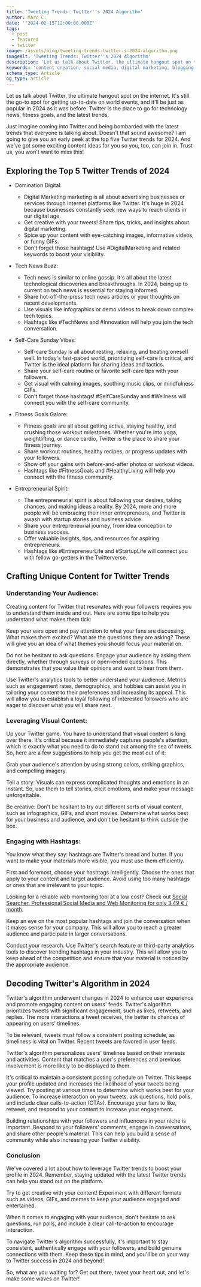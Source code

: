 ```yaml
---
title: 'Tweeting Trends: Twitter''s 2024 Algorithm'
author: Marc C.
date: '"2024-02-15T12:00:00.000Z"'
tags:
  - post
  - featured
  - twitter
image: /assets/blog/tweeting-trends-twitter-s-2024-algorithm.png
imageAlt: 'Tweeting Trends: Twitter''s 2024 Algorithm'
description: 'Let us talk about Twitter, the ultimate hangout spot on the internet'
keywords: 'content creation, social media, digital marketing, blogging, SEO, content strategy, social media marketing, online marketing'
schema_type: Article
og_type: article
---
```

Let us talk about Twitter, the ultimate hangout spot on the internet. It's still the go-to spot for getting up-to-date on world events, and it'll be just as popular in 2024 as it was before. Twitter is the place to go for technology news, fitness goals, and the latest trends.

Just imagine coming into Twitter and being bombarded with the latest trends that everyone is talking about. Doesn't that sound awesome? I am going to give you an early peek at the top five Twitter trends for 2024. And we've got some exciting content ideas for you so you, too, can join in. Trust us, you won't want to miss this! 

## Exploring the Top 5 Twitter Trends of 2024

* Domination Digital: 

  * Digital Marketing marketing is all about advertising businesses or services through Internet platforms like Twitter. It's huge in 2024 because businesses constantly seek new ways to reach clients in our digital age.
  * Get creative with your tweets! Share tips, tricks, and insights about digital marketing.
  * Spice up your content with eye-catching images, informative videos, or funny GIFs.
  * Don't forget those hashtags! Use #DigitalMarketing and related keywords to boost your visibility.
* Tech News Buzz:

  * Tech news is similar to online gossip. It's all about the latest technological discoveries and breakthroughs. In 2024, being up to current on tech news is essential for staying informed.
  * Share hot-off-the-press tech news articles or your thoughts on recent developments.
  * Use visuals like infographics or demo videos to break down complex tech topics.
  * Hashtags like #TechNews and #Innovation will help you join the tech conversation.
* Self-Care Sunday Vibes:

  * Self-care Sunday is all about resting, relaxing, and treating oneself well. In today's fast-paced world, prioritizing self-care is critical, and Twitter is the ideal platform for sharing ideas and tactics.
  * Share your self-care routine or favorite self-care tips with your followers.
  * Get visual with calming images, soothing music clips, or mindfulness GIFs.
  * Don't forget those hashtags! #SelfCareSunday and #Wellness will connect you with the self-care community.
* Fitness Goals Galore:

  * Fitness goals are all about getting active, staying healthy, and crushing those workout milestones. Whether you're into yoga, weightlifting, or dance cardio, Twitter is the place to share your fitness journey.
  * Share workout routines, healthy recipes, or progress updates with your followers.
  * Show off your gains with before-and-after photos or workout videos.
  * Hashtags like #FitnessGoals and #HealthyLiving will help you connect with the fitness community.
* Entrepreneurial Spirit:

  * The entrepreneurial spirit is about following your desires, taking chances, and making ideas a reality. By 2024, more and more people will be embracing their inner entrepreneurs, and Twitter is awash with startup stories and business advice.
  * Share your entrepreneurial journey, from idea conception to business success.
  * Offer valuable insights, tips, and resources for aspiring entrepreneurs.
  * Hashtags like #EntrepreneurLife and #StartupLife will connect you with fellow go-getters in the Twitterverse.

## Crafting Unique Content for Twitter Trends

### Understanding Your Audience:

Creating content for Twitter that resonates with your followers requires you to understand them inside and out. Here are some tips to help you understand what makes them tick:

Keep your ears open and pay attention to what your fans are discussing. What makes them excited? What are the questions they are asking? These will give you an idea of what themes you should focus your material on.

Do not be hesitant to ask questions. Engage your audience by asking them directly, whether through surveys or open-ended questions. This demonstrates that you value their opinions and want to hear from them.

Use Twitter's analytics tools to better understand your audience. Metrics such as engagement rates, demographics, and hobbies can assist you in tailoring your content to their preferences and increasing its appeal. This will allow you to establish a loyal following of interested followers who are eager to discover what you will share next.

### Leveraging Visual Content:

Up your Twitter game. You have to understand that visual content is king over there. It's critical because it immediately captures people's attention, which is exactly what you need to do to stand out among the sea of tweets. So, here are a few suggestions to help you get the most out of it:

Grab your audience's attention by using strong colors, striking graphics, and compelling imagery.

Tell a story: Visuals can express complicated thoughts and emotions in an instant. So, use them to tell stories, elicit emotions, and make your message unforgettable.

Be creative: Don't be hesitant to try out different sorts of visual content, such as infographics, GIFs, and short movies. Determine what works best for your business and audience, and don't be hesitant to think outside the box.

### Engaging with Hashtags:

You know what they say: hashtags are Twitter's bread and butter. If you want to make your materials more visible, you must use them efficiently. 

First and foremost, choose your hashtags intelligently. Choose the ones that apply to your content and target audience. Avoid using too many hashtags or ones that are irrelevant to your topic.

Looking for a reliable web monitoring tool at a low cost? Check out [Social Searcher. Professional Social Media and Web Monitoring for only 3.49 € / month](https://www.social-searcher.com/?ref=93b10287155d4dc68cb82625accd840a).

Keep an eye on the most popular hashtags and join the conversation when it makes sense for your company. This will allow you to reach a greater audience and participate in larger conversations.

Conduct your research. Use Twitter's search feature or third-party analytics tools to discover trending hashtags in your industry. This will allow you to keep ahead of the competition and ensure that your material is noticed by the appropriate audience. 

## Decoding Twitter's Algorithm in 2024

Twitter's algorithm underwent changes in 2024 to enhance user experience and promote engaging content on users' feeds. Twitter's algorithm prioritizes tweets with significant engagement, such as likes, retweets, and replies. The more interactions a tweet receives, the better its chances of appearing on users' timelines. 

To be relevant, tweets must follow a consistent posting schedule, as timeliness is vital on Twitter. Recent tweets are favored in user feeds. 

Twitter's algorithm personalizes users' timelines based on their interests and activities. Content that matches a user's preferences and previous involvement is more likely to be displayed to them.

It's critical to maintain a consistent posting schedule on Twitter. This keeps your profile updated and increases the likelihood of your tweets being viewed. Try posting at various times to determine which works best for your audience. To increase interaction on your tweets, ask questions, hold polls, and include clear calls-to-action (CTAs). Encourage your fans to like, retweet, and respond to your content to increase your engagement.

Building relationships with your followers and influencers in your niche is important. Respond to your followers' comments, engage in conversations, and share other people's material. This can help you build a sense of community while also increasing your Twitter visibility.

### Conclusion

We've covered a lot about how to leverage Twitter trends to boost your profile in 2024. Remember, staying updated with the latest Twitter trends can help you stand out on the platform.

Try to get creative with your content! Experiment with different formats such as videos, GIFs, and memes to keep your audience engaged and entertained.

When it comes to engaging with your audience, don't hesitate to ask questions, run polls, and include a clear call-to-action to encourage interaction.

To navigate Twitter's algorithm successfully, it's important to stay consistent, authentically engage with your followers, and build genuine connections with them. Keep these tips in mind, and you'll be on your way to Twitter success in 2024 and beyond!

So, what are you waiting for? Get out there, tweet your heart out, and let's make some waves on Twitter!

